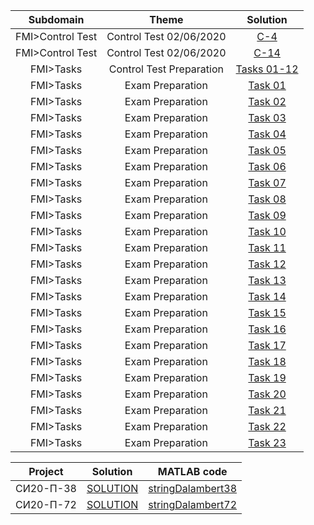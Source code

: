 Subdomain|Theme|Solution
:-:|:-:|:-:
FMI>Control Test|Control Test 02/06/2020| [C-4](https://github.com/andy489/DEA/blob/master/FMI/Control%20Test%20C-4%2002:06:2020.pdf)
FMI>Control Test|Control Test 02/06/2020| [C-14](https://github.com/andy489/DEA/blob/master/FMI/Contol%20Test%20C-14%2002:06:2020%20.pdf)
FMI>Tasks|Control Test Preparation|[Tasks 01-12](https://github.com/andy489/DEA/blob/master/Sample%20Control%20Test%20Tasks%20Solutions.pdf)
FMI>Tasks|Exam Preparation|[Task 01](https://github.com/andy489/DEA/blob/master/FMI/Task%2001.pdf)
FMI>Tasks|Exam Preparation|[Task 02](https://github.com/andy489/DEA/blob/master/FMI/Task%2002.pdf)
FMI>Tasks|Exam Preparation|[Task 03](https://github.com/andy489/DEA/blob/master/FMI/Task%2003.pdf)
FMI>Tasks|Exam Preparation|[Task 04](https://github.com/andy489/DEA/blob/master/FMI/Task%2004.pdf)
FMI>Tasks|Exam Preparation|[Task 05](https://github.com/andy489/DEA/blob/master/FMI/Task%2005.pdf)
FMI>Tasks|Exam Preparation|[Task 06](https://github.com/andy489/DEA/blob/master/FMI/Task%2006.pdf)
FMI>Tasks|Exam Preparation|[Task 07](https://github.com/andy489/DEA/blob/master/FMI/Task%2007.pdf)
FMI>Tasks|Exam Preparation|[Task 08](https://github.com/andy489/DEA/blob/master/FMI/Task%2008.pdf)
FMI>Tasks|Exam Preparation|[Task 09](https://github.com/andy489/DEA/blob/master/FMI/Task%2009.pdf)
FMI>Tasks|Exam Preparation|[Task 10](https://github.com/andy489/DEA/blob/master/FMI/Task%2010.pdf)
FMI>Tasks|Exam Preparation|[Task 11](https://github.com/andy489/DEA/blob/master/FMI/Task%2011.pdf)
FMI>Tasks|Exam Preparation|[Task 12](https://github.com/andy489/DEA/blob/master/FMI/Task%2012.pdf)
FMI>Tasks|Exam Preparation|[Task 13](https://github.com/andy489/DEA/blob/master/FMI/Task%2013.pdf)
FMI>Tasks|Exam Preparation|[Task 14](https://github.com/andy489/DEA/blob/master/FMI/Task%2014.pdf)
FMI>Tasks|Exam Preparation|[Task 15](https://github.com/andy489/DEA/blob/master/FMI/Task%2015.pdf)
FMI>Tasks|Exam Preparation|[Task 16](https://github.com/andy489/DEA/blob/master/FMI/Task%2016.pdf)
FMI>Tasks|Exam Preparation|[Task 17](https://github.com/andy489/DEA/blob/master/FMI/Task%2017.pdf)
FMI>Tasks|Exam Preparation|[Task 18](https://github.com/andy489/DEA/blob/master/FMI/Task%2018.pdf)
FMI>Tasks|Exam Preparation|[Task 19](https://github.com/andy489/DEA/blob/master/FMI/Task%2019.pdf)
FMI>Tasks|Exam Preparation|[Task 20](https://github.com/andy489/DEA/blob/master/FMI/Task%2020.pdf)
FMI>Tasks|Exam Preparation|[Task 21](https://github.com/andy489/DEA/blob/master/FMI/Task%2021.pdf)
FMI>Tasks|Exam Preparation|[Task 22](https://github.com/andy489/DEA/blob/master/FMI/Task%2022.pdf)
FMI>Tasks|Exam Preparation|[Task 23](https://github.com/andy489/DEA/blob/master/FMI/Task%2023.pdf)

Project|Solution|MATLAB code
:-:|:-:|:-:
СИ20-П-38|[SOLUTION](https://github.com/andy489/DEA/blob/master/Projects/Project%2038.pdf)|[stringDalambert38](https://github.com/andy489/DEA/blob/master/Projects/Project%2038%20code.m)
СИ20-П-72|[SOLUTION](https://github.com/andy489/DEA/blob/master/Projects/Project%2072.pdf)|[stringDalambert72](https://github.com/andy489/DEA/blob/master/Projects/Project%2072%20code.m)
